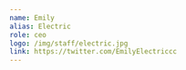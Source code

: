 ```yaml
---
name: Emily
alias: Electric
role: ceo
logo: /img/staff/electric.jpg
link: https://twitter.com/EmilyElectriccc
---
```

